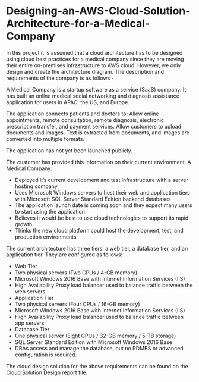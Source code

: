 # Designing-an-AWS-Cloud-Solution-Architecture-for-a-Medical-Company
In this project it is assumed that a cloud architecture has to be designed using cloud best practices for a medical company since they are moving their entire on-premises infrastructure to AWS cloud. However, we only design and create the architecture diagram.
The description and requirements of the company is as follows - 

A Medical Company is a startup software as a service (SaaS) company. It has built an online medical social networking and diagnosis assistance application for users in APAC, the US, and Europe.

The application connects patients and doctors to: 
Allow online appointments, remote consultation, remote diagnosis, electronic prescription transfer, and payment services.
Allow customers to upload documents and images. Text is extracted from documents, and images are converted into multiple formats.

The application has not yet been launched publicly.

The customer has provided this information on their current environment. A Medical Company:
- Deployed it’s current development and test infrastructure with a server hosting company
- Uses Microsoft Windows servers to host their web and application tiers with Microsoft SQL Server Standard Edition backend databases
- The application launch date is coming soon and they expect many users to start using the application
- Believes it would be best to use cloud technologies to support its rapid growth
- Thinks the new cloud platform could host the development, test, and production environments

The current architecture has three tiers: a web tier, a database tier, and an application tier. They are configured as follows:
- Web Tier
- Two physical servers (Two CPUs / 4-GB memory)
- Microsoft Windows 2016 Base with Internet Information Services (IIS)
- High Availability Proxy load balancer used to balance traffic between the web servers
- Application Tier
- Two physical servers (Four CPUs / 16-GB memory)
- Microsoft Windows 2016 Base with Internet Information Services (IIS)
- High Availability Proxy load balancer used to balance traffic between app servers
- Database Tier
- One physical server (Eight CPUs / 32-GB memory / 5-TB storage)
- SQL Server Standard Edition with Microsoft Windows 2016 Base
- DBAs access and manage the database, but no RDMBS or advanced configuration is required.

The cloud design solution for the above requirements can be found on the Cloud Solution Design report file.




